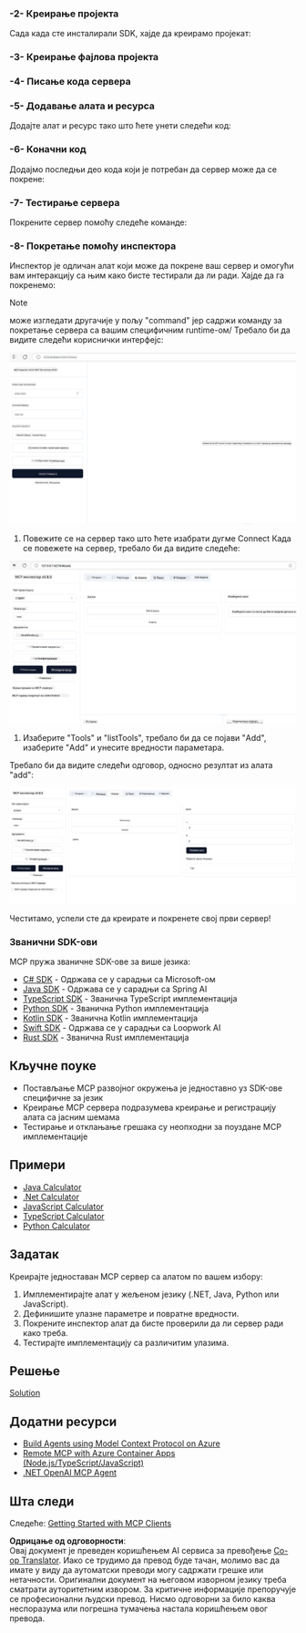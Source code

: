 <!--
CO_OP_TRANSLATOR_METADATA:
{
  "original_hash": "315ecce765d22639b60dbc41344c8533",
  "translation_date": "2025-07-09T23:16:10+00:00",
  "source_file": "03-GettingStarted/01-first-server/README.md",
  "language_code": "sr"
}
-->
### -2- Креирање пројекта

Сада када сте инсталирали SDK, хајде да креирамо пројекат:

### -3- Креирање фајлова пројекта

### -4- Писање кода сервера

### -5- Додавање алата и ресурса

Додајте алат и ресурс тако што ћете унети следећи код:

### -6- Коначни код

Додајмо последњи део кода који је потребан да сервер може да се покрене:

### -7- Тестирање сервера

Покрените сервер помоћу следеће команде:

### -8- Покретање помоћу инспектора

Инспектор је одличан алат који може да покрене ваш сервер и омогући вам интеракцију са њим како бисте тестирали да ли ради. Хајде да га покренемо:
> [!NOTE]
> може изгледати другачије у пољу "command" јер садржи команду за покретање сервера са вашим специфичним runtime-ом/
Требало би да видите следећи кориснички интерфејс:

![Connect](../../../../translated_images/connect.141db0b2bd05f096fb1dd91273771fd8b2469d6507656c3b0c9df4b3c5473929.sr.png)

1. Повежите се на сервер тако што ћете изабрати дугме Connect
  Када се повежете на сервер, требало би да видите следеће:

  ![Connected](../../../../translated_images/connected.73d1e042c24075d386cacdd4ee7cd748c16364c277d814e646ff2f7b5eefde85.sr.png)

1. Изаберите "Tools" и "listTools", требало би да се појави "Add", изаберите "Add" и унесите вредности параметара.

  Требало би да видите следећи одговор, односно резултат из алата "add":

  ![Result of running add](../../../../translated_images/ran-tool.a5a6ee878c1369ec1e379b81053395252a441799dbf23416c36ddf288faf8249.sr.png)

Честитамо, успели сте да креирате и покренете свој први сервер!

### Званични SDK-ови

MCP пружа званичне SDK-ове за више језика:

- [C# SDK](https://github.com/modelcontextprotocol/csharp-sdk) - Одржава се у сарадњи са Microsoft-ом
- [Java SDK](https://github.com/modelcontextprotocol/java-sdk) - Одржава се у сарадњи са Spring AI
- [TypeScript SDK](https://github.com/modelcontextprotocol/typescript-sdk) - Званична TypeScript имплементација
- [Python SDK](https://github.com/modelcontextprotocol/python-sdk) - Званична Python имплементација
- [Kotlin SDK](https://github.com/modelcontextprotocol/kotlin-sdk) - Званична Kotlin имплементација
- [Swift SDK](https://github.com/modelcontextprotocol/swift-sdk) - Одржава се у сарадњи са Loopwork AI
- [Rust SDK](https://github.com/modelcontextprotocol/rust-sdk) - Званична Rust имплементација

## Кључне поуке

- Постављање MCP развојног окружења је једноставно уз SDK-ове специфичне за језик
- Креирање MCP сервера подразумева креирање и регистрацију алата са јасним шемама
- Тестирање и отклањање грешака су неопходни за поуздане MCP имплементације

## Примери

- [Java Calculator](../samples/java/calculator/README.md)
- [.Net Calculator](../../../../03-GettingStarted/samples/csharp)
- [JavaScript Calculator](../samples/javascript/README.md)
- [TypeScript Calculator](../samples/typescript/README.md)
- [Python Calculator](../../../../03-GettingStarted/samples/python)

## Задатак

Креирајте једноставан MCP сервер са алатом по вашем избору:

1. Имплементирајте алат у жељеном језику (.NET, Java, Python или JavaScript).
2. Дефинишите улазне параметре и повратне вредности.
3. Покрените инспектор алат да бисте проверили да ли сервер ради како треба.
4. Тестирајте имплементацију са различитим улазима.

## Решење

[Solution](./solution/README.md)

## Додатни ресурси

- [Build Agents using Model Context Protocol on Azure](https://learn.microsoft.com/azure/developer/ai/intro-agents-mcp)
- [Remote MCP with Azure Container Apps (Node.js/TypeScript/JavaScript)](https://learn.microsoft.com/samples/azure-samples/mcp-container-ts/mcp-container-ts/)
- [.NET OpenAI MCP Agent](https://learn.microsoft.com/samples/azure-samples/openai-mcp-agent-dotnet/openai-mcp-agent-dotnet/)

## Шта следи

Следеће: [Getting Started with MCP Clients](../02-client/README.md)

**Одрицање од одговорности**:  
Овај документ је преведен коришћењем AI сервиса за превођење [Co-op Translator](https://github.com/Azure/co-op-translator). Иако се трудимо да превод буде тачан, молимо вас да имате у виду да аутоматски преводи могу садржати грешке или нетачности. Оригинални документ на његовом изворном језику треба сматрати ауторитетним извором. За критичне информације препоручује се професионални људски превод. Нисмо одговорни за било каква неспоразума или погрешна тумачења настала коришћењем овог превода.